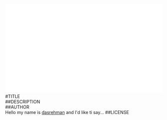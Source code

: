![image](screenshot.png)  
#TITLE  
##DESCRIPTION  
##AUTHOR  
Hello my name is [dasrehman](https://github.com/dasrehman) and I'd like ti say... 
##LICENSE  
